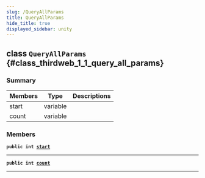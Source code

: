 ```yaml
---
slug: /QueryAllParams
title: QueryAllParams
hide_title: true
displayed_sidebar: unity
---
```


## class `QueryAllParams` {#class_thirdweb_1_1_query_all_params}

### Summary

| Members | Type     | Descriptions |
| ------- | -------- | ------------ |
| start   | variable |              |
| count   | variable |              |

### Members

**`public int `[`start`](#class_thirdweb_1_1_query_all_params_1a2e46c7267445a1c6fc59b46ad325b500)**

---

**`public int `[`count`](#class_thirdweb_1_1_query_all_params_1ab753967d04c707adca12536681b9c90d)**

---
